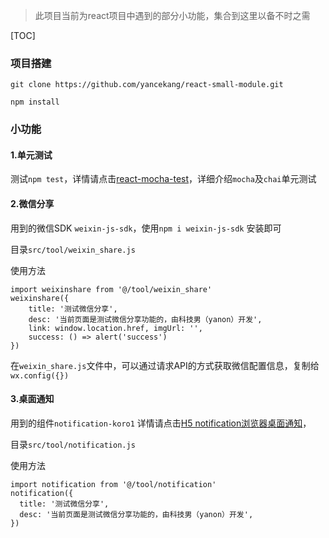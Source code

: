 
> 此项目当前为react项目中遇到的部分小功能，集合到这里以备不时之需

[TOC]

### 项目搭建
```
git clone https://github.com/yancekang/react-small-module.git

npm install
```
### 小功能
#### 1.单元测试

测试`npm test`，详情请点击[react-mocha-test](https://github.com/yancekang/react-mocha-test.git)，详细介绍`mocha`及`chai`单元测试

#### 2.微信分享

用到的微信SDK `weixin-js-sdk`，使用`npm i weixin-js-sdk` 安装即可

目录`src/tool/weixin_share.js`

使用方法
```
import weixinshare from '@/tool/weixin_share'
weixinshare({
    title: '测试微信分享',
    desc: '当前页面是测试微信分享功能的，由科技男（yanon）开发',
    link: window.location.href, imgUrl: '',
    success: () => alert('success')
})
```
在`weixin_share.js`文件中，可以通过请求API的方式获取微信配置信息，复制给`wx.config({})`

#### 3.桌面通知

用到的组件`notification-koro1` 详情请点击[H5 notification浏览器桌面通知](https://juejin.im/post/5c6df433f265da2de80f5eda)，

目录`src/tool/notification.js`

使用方法
```
import notification from '@/tool/notification'
notification({
  title: '测试微信分享',
  desc: '当前页面是测试微信分享功能的，由科技男（yanon）开发',
})
```
